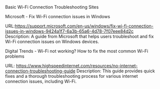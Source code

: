 Basic Wi-Fi Connection Troubleshooting Sites

Microsoft - Fix Wi-Fi connection issues in Windows

URL:https://support.microsoft.com/en-us/windows/fix-wi-fi-connection-issues-in-windows-9424a1f7-6a3b-65a6-4d78-7f07eee84d2c  
Description: A guide from Microsoft that helps users troubleshoot and fix Wi-Fi connection issues on Windows devices.

Digital Trends - Wi-Fi not working? How to fix the most common Wi-Fi problems

URL: https://www.highspeedinternet.com/resources/no-internet-connection-troubleshooting-guide
Description: This guide provides quick fixes and a thorough troubleshooting process for various internet connection issues, including Wi-Fi.

